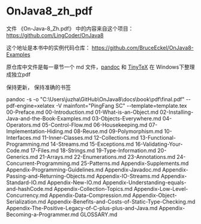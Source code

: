 # OnJava8_zh_pdf

文件 《On-Java-8_Zh.pdf》 中的内容来自这个项目： https://github.com/LingCoder/OnJava8

这个地址是本书中的实例代码仓库： https://github.com/BruceEckel/OnJava8-Examples

原仓库中文件是每一章节一个 md 文件，[pandoc](https://github.com/jgm/pandoc) 和  [TinyTeX](https://yihui.org/tinytex/) 在 Windows下整理成独立pdf

保持更新， 保持准确的书签

pandoc -s -o "C:\Users\juzha\GitHub\OnJava8\docs\book\pdf\final.pdf" --pdf-engine=xelatex -V mainfont="PingFang SC" --template=template.tex 00-Preface.md 00-Introduction.md 01-What-is-an-Object.md 02-Installing-Java-and-the-Book-Examples.md 03-Objects-Everywhere.md 04-Operators.md 05-Control-Flow.md 06-Housekeeping.md 07-Implementation-Hiding.md 08-Reuse.md 09-Polymorphism.md 10-Interfaces.md 11-Inner-Classes.md 12-Collections.md 13-Functional-Programming.md 14-Streams.md 15-Exceptions.md 16-Validating-Your-Code.md 17-Files.md 18-Strings.md 19-Type-Information.md 20-Generics.md 21-Arrays.md 22-Enumerations.md 23-Annotations.md 24-Concurrent-Programming.md 25-Patterns.md Appendix-Supplements.md Appendix-Programming-Guidelines.md Appendix-Javadoc.md Appendix-Passing-and-Returning-Objects.md Appendix-IO-Streams.md Appendix-Standard-IO.md Appendix-New-IO.md Appendix-Understanding-equals-and-hashCode.md Appendix-Collection-Topics.md Appendix-Low-Level-Concurrency.md Appendix-Data-Compression.md Appendix-Object-Serialization.md Appendix-Benefits-and-Costs-of-Static-Type-Checking.md Appendix-The-Positive-Legacy-of-C-plus-plus-and-Java.md Appendix-Becoming-a-Programmer.md GLOSSARY.md